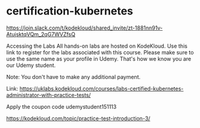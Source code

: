 # certification-kubernetes

https://join.slack.com/t/kodekloud/shared_invite/zt-1881nn91v-AtujsktqVQm_2qG7WVZfsQ

Accessing the Labs
All hands-on labs are hosted on KodeKloud. Use this link to register for the labs associated with this course.  Please make sure to use the same name as your profile in Udemy. That's how we know you are our Udemy student.



Note: You don't have to make any additional payment.



Link: https://uklabs.kodekloud.com/courses/labs-certified-kubernetes-administrator-with-practice-tests/

Apply the coupon code udemystudent151113

https://kodekloud.com/topic/practice-test-introduction-3/
